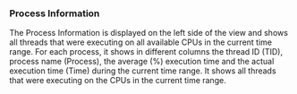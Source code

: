 ### Process Information

The Process Information is displayed on the left side of the view and shows all threads that were executing on all available CPUs in the current time range. For each process, it shows in different columns the thread ID (TID), process name (Process), the average (%) execution time and the actual execution time (Time) during the current time range. It shows all threads that were executing on the CPUs in the current time range.